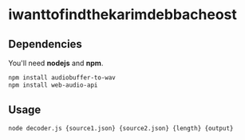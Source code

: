 # iwanttofindthekarimdebbacheost

## Dependencies

You'll need **nodejs** and **npm**.

```bash
npm install audiobuffer-to-wav
npm install web-audio-api
```

## Usage

```bash
node decoder.js {source1.json} {source2.json} {length} {output}
```
